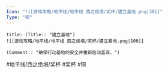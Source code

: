 ```yaml
---
Icon: "![[游戏攻略/地平线/地平线 西之绝境/奖杯/建立基地.png|30]]"
Type: "铜"
---
```

```ad-common-bronze-trophy
title: (Title:: "建立基地")
![[游戏攻略/地平线/地平线 西之绝境/奖杯/建立基地.png|100]]

(Comment:: "确保行动基地的安全并重新启动盖亚。")
```

#地平线/西之绝境/奖杯 #奖杯 #铜
